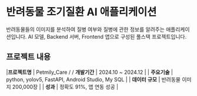 # 반려동물 조기질환 AI 애플리케이션

반려동물들의 이미지를 분석하여 질병 여부와 질병에 관한 정보를 알려주는 애플리케이션입니다.
AI 모델, Backend 서버, Frontend 앱으로 구성된 풀스택 프로젝트입니다.

## 프로젝트 내용
|**프로젝트명** | Petmily_Care /
/ **개발기간** | 2024.10 ~ 2024.12 |
| **주요기술** | python, yolov5, FastAPI, Android Studio, My SQL |
| **데이터 규모** | 반려동물 이미지 200,000장 |
| **성과** | 정확도 91%, 앱 연동 성공 |

